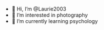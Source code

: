 - 👋 Hi, I’m @Laurie2003
- 👀 I’m interested in photography
- 🌱 I’m currently learning psychology

<!---
Laurie2003/Laurie2003 is a ✨ special ✨ repository because its `README.md` (this file) appears on your GitHub profile.
You can click the Preview link to take a look at your changes.
--->
